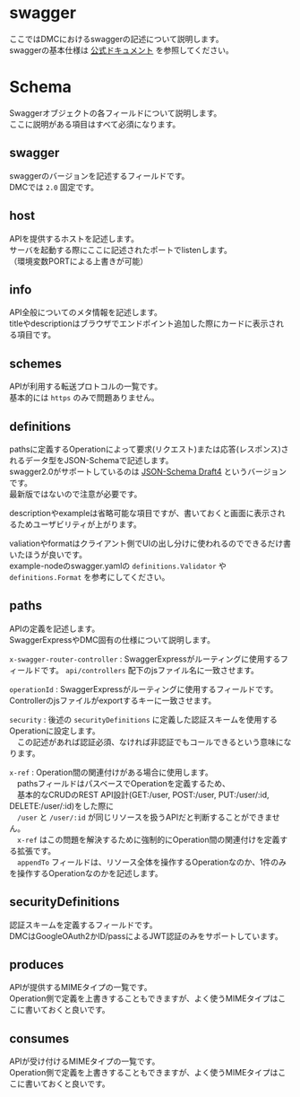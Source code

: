 # swagger

ここではDMCにおけるswaggerの記述について説明します。  
swaggerの基本仕様は [公式ドキュメント](https://github.com/OAI/OpenAPI-Specification/blob/master/versions/2.0.md) を参照してください。  

# Schema

Swaggerオブジェクトの各フィールドについて説明します。  
ここに説明がある項目はすべて必須になります。  

## swagger

swaggerのバージョンを記述するフィールドです。  
DMCでは `2.0` 固定です。  

## host

APIを提供するホストを記述します。  
サーバを起動する際にここに記述されたポートでlistenします。  
（環境変数PORTによる上書きが可能）  

## info

API全般についてのメタ情報を記述します。  
titleやdescriptionはブラウザでエンドポイント追加した際にカードに表示される項目です。  

## schemes

APIが利用する転送プロトコルの一覧です。  
基本的には `https` のみで問題ありません。  

## definitions

pathsに定義するOperationによって要求(リクエスト)または応答(レスポンス)されるデータ型をJSON-Schemaで記述します。  
swagger2.0がサポートしているのは [JSON-Schema Draft4](http://json-schema.org/specification-links.html#draft-4) というバージョンです。  
最新版ではないので注意が必要です。  

descriptionやexampleは省略可能な項目ですが、書いておくと画面に表示されるためユーザビリティが上がります。  

valiationやformatはクライアント側でUIの出し分けに使われるのでできるだけ書いたほうが良いです。  
example-nodeのswagger.yamlの `definitions.Validator` や `definitions.Format` を参考にしてください。  

## paths

APIの定義を記述します。  
SwaggerExpressやDMC固有の仕様について説明します。  

`x-swagger-router-controller` : SwaggerExpressがルーティングに使用するフィールドです。 `api/controllers` 配下のjsファイル名に一致させます。  

`operationId` : SwaggerExpressがルーティングに使用するフィールドです。Controllerのjsファイルがexportするキーに一致させます。  

`security` : 後述の `securityDefinitions` に定義した認証スキームを使用するOperationに設定します。  
　この記述があれば認証必須、なければ非認証でもコールできるという意味になります。  

`x-ref` : Operation間の関連付けがある場合に使用します。  
　pathsフィールドはパスベースでOperationを定義するため、  
　基本的なCRUDのREST API設計(GET:/user, POST:/user, PUT:/user/:id, DELETE:/user/:id)をした際に  
　`/user` と `/user/:id` が同じリソースを扱うAPIだと判断することができません。  
　`x-ref` はこの問題を解決するために強制的にOperation間の関連付けを定義する拡張です。  
　`appendTo` フィールドは、リソース全体を操作するOperationなのか、1件のみを操作するOperationなのかを記述します。  

## securityDefinitions

認証スキームを定義するフィールドです。  
DMCはGoogleOAuth2かID/passによるJWT認証のみをサポートしています。  

## produces

APIが提供するMIMEタイプの一覧です。  
Operation側で定義を上書きすることもできますが、よく使うMIMEタイプはここに書いておくと良いです。  

## consumes

APIが受け付けるMIMEタイプの一覧です。  
Operation側で定義を上書きすることもできますが、よく使うMIMEタイプはここに書いておくと良いです。  

